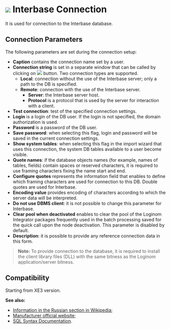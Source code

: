 # ![ ](../../../images/icons/data-sources/db-interbase_default.svg) Interbase Connection

It is used for connection to the Interbase database.

## Connection Parameters

The following parameters are set during the connection setup:

* **Caption** contains the connection name set by a user.
* **Connection string** is set in a separate window that can be called by clicking on ![ ](../../../images/extjs-theme/form/open-trigger/open-trigger_default.svg) button. Two connection types are supported.
   * **Local**: connection without the use of the Interbase server; only a path to the DB is specified.
   * **Remote**: connection with the use of the Interbase server.
      * **Server**: the Interbase server host.
      * **Protocol** is a protocol that is used by the server for interaction with a client.
* **Test connection**: test of the specified connection settings.
* **Login** is a login of the DB user. If the login is not specified, the domain authorization is used.
* **Password** is a password of the DB user.
* **Save password**: when selecting this flag, login and password will be saved in the current connection settings.
* **Show system tables**: when selecting this flag in the import wizard that uses this connection, the system DB tables available to a user become visible.
* **Quote names**: if the database objects names (for example, names of tables, fields) contain spaces or reserved characters, it is required to use framing characters fixing the name start and end.
* **Configure quotes** represents the information field that enables to define which framing characters are used for connection to this DB. Double quotes are used for Interbase.
* **Encoding value** provides encoding of characters according to which the server data will be interpreted.
* **Do not use DBMS client**: it is not possible to change this parameter for Interbase.
* **Clear pool when deactivated** enables to clear the pool of the Loginom Integrator packages frequently used in the batch processing saved for the quick call upon the node deactivation. This parameter is disabled by default.
* **Description**: it is possible to provide any reference connection data in this form.

> **Note:** To provide connection to the database, it is required to install the client library files (DLL) with the same bitness as the Loginom application/server bitness.

## Compatibility

Starting from XE3 version.

**See also:**

* [Information in the Russian section in Wikipedia](https://ru.wikipedia.org/wiki/Interbase);
* [Manufacturer official website](https://www.embarcadero.com/ru/products/interbase);
* [SQL Syntax Documentation](http://docwiki.embarcadero.com/InterBase/2017/en/Embedded_SQL_Guide).
